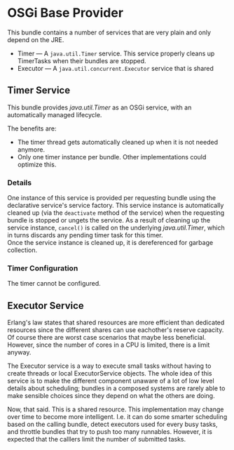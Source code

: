 # OSGi Base Provider

This bundle contains a number of services that are very plain and only depend on the JRE.

* Timer — A `java.util.Timer` service. This service properly cleans up TimerTasks when their bundles are stopped.
* Executor — A `java.util.concurrent.Executor` service that is shared

## Timer Service

This bundle provides *java.util.Timer* as an OSGi service, with an automatically managed lifecycle.

The benefits are:

* The timer thread gets automatically cleaned up when it is not needed anymore.
* Only one timer instance per bundle. Other implementations could optimize this. 

### Details

One instance of this service is provided per requesting bundle using the declarative service's service factory. 
This service instance is automatically cleaned up (via the `deactivate` method of the service) when the requesting 
bundle is stopped or ungets the service. As a result of cleaning up the service instance, `cancel()` is called 
on the underlying *java.util.Timer*, which in turns discards any pending timer task for this timer.  
Once the service instance is cleaned up, it is dereferenced for garbage collection.

### Timer Configuration
The timer cannot be configured.

## Executor Service

Erlang's law states that shared resources are more efficient than dedicated resources since the different shares can use eachother's reserve capacity. Of course there are worst case scenarios that maybe less beneficial. However, since the number of cores in a CPU is limited, there is a limit anyway.

The Executor service is a way to execute small tasks without having to create threads or local ExecutorService objects. The whole idea of this service is to make the different component unaware of a lot of low level details about scheduling; bundles in a composed systems are rarely able to make sensible choices since they depend on what the others are doing.

Now, that said. This is a shared resource. This implementation may change over time to become more intelligent. I.e. it can do some smarter scheduling based on the calling bundle, detect executors used for every busy tasks, and throttle bundles that try to push too many runnables. However, it is expected that the calllers limit the number of submitted tasks.
